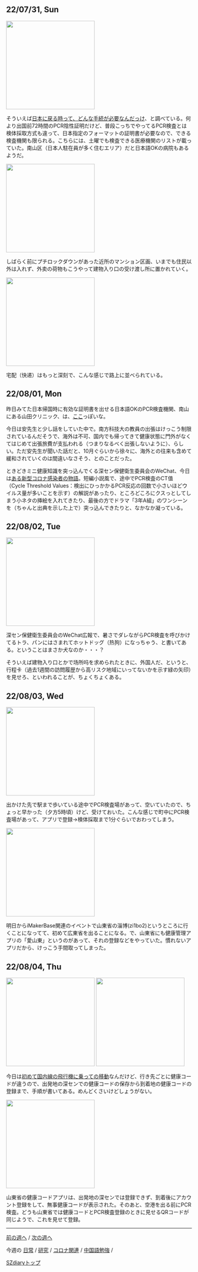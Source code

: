 ## 22/07/31, Sun

<img src="https://github.com/akita11/SZdiary/blob/main/diary/photo/2022-07-31_09.48.47.png" width="240px">

そういえば[日本に戻る時って、どんな手続が必要なんだっけ](https://mp.weixin.qq.com/s/jZ0o-CtiYUvcbS3xP-y4PA)、と調べている。何より出国前72時間のPCR陰性証明だけど、普段こっちでやってるPCR検査とは検体採取方式も違って、日本指定のフォーマットの証明書が必要なので、できる検査機関も限られる。こちらには、土曜でも検査できる医療機関のリストが載っていた。南山区（日本人駐在員が多く住むエリア）だと日本語OKの病院もあるようだ。

<img src="https://github.com/akita11/SZdiary/blob/main/diary/photo/2022-07-31_18.36.31.jpg" width="240px">

しばらく前にプチロックダウンがあった近所のマンション区画、いまでも住民以外は入れず、外卖の荷物もこうやって建物入り口の受け渡し所に置かれていく。

<img src="https://github.com/akita11/SZdiary/blob/main/diary/photo/2022-07-31_18.36.37.jpg" width="240px">

宅配（快递）はもっと深刻で、こんな感じで路上に並べられている。


## 22/08/01, Mon

昨日みてた日本帰国時に有効な証明書を出せる日本語OKのPCR検査機関、南山にある山田クリニック、は、[ここ](https://surl.amap.com/6CEUvUA9p7)っぽいな。

今日は安先生と少し話をしていた中で。南方科技大の教員の出張はけっこう制限されているんだそうで、海外は不可、国内でも帰ってきて健康状態に門外がなくてはじめて出張旅費が支払われる（つまりなるべく出張しないように）、らしい。ただ安先生が聞いた話だと、10月ぐらいから徐々に、海外との往来も含めて緩和されていくのは間違いなさそう、とのことだった。

ときどきミニ健康知識を突っ込んでくる深セン保健衛生委員会のWeChat、今日は[ある新型コロナ感染者の物語](https://mp.weixin.qq.com/s/qT_J47x2p4ysFOWc3mEPYw)。短編小説風で、途中でPCR検査のCT值（Cycle Threshold Values：検出にひっかかるPCR反応の回数で小さいほどウイルス量が多いことを示す）の解説があったり、ところどころにクスっとしてしまう小ネタの挿絵を入れてきたり、最後の方でドラマ「3年A組」のワンシーンを（ちゃんと出典を示した上で）突っ込んできたりと、なかなか凝っている。


## 22/08/02, Tue

<img src="https://github.com/akita11/SZdiary/blob/main/diary/photo/2022-08-02_17.16.16.jpg" width="240px">

深セン保健衛生委員会のWeChat広報で、暑さでダレながらPCR検査を呼びかけてるトラ、パンにはさまれてホットドッグ（热狗）になっちゃう、と書いてある。ということはまさか犬なのか・・・？

そういえば建物入り口とかで场所吗を求められたときに、外国人だ、というと、行程卡（過去1週間の訪問履歴から高リスク地域にいってないかを示す緑の矢印）を見せろ、といわれることが、ちょくちょくある。


## 22/08/03, Wed

<img src="https://github.com/akita11/SZdiary/blob/main/diary/photo/2022-08-03_17.00.10.jpg" width="240px">

出かけた先で駅まで歩いている途中でPCR検査場があって、空いていたので、ちょっと早かった（夕方5時頃）けど、受けておいた。こんな感じで町中にPCR検査場があって、アプリで登録→検体採取まで1分ぐらいでおわってしまう。

<img src="https://github.com/akita11/SZdiary/blob/main/diary/photo/2022-08-03_19.45.48.jpg" width="240px">

明日からiMakerBase関連のイベントで山東省の淄博(zi1bo2)というところに行くことになってて、初めて広東省を出ることになる。で、山東省にも健康管理アプリの「愛山東」というのがあって、それの登録などをやっていた。慣れないアプリだから、けっこう手間取ってしまった。


## 22/08/04, Thu

<img src="https://github.com/akita11/SZdiary/blob/main/diary/photo/2022-08-04_13.08.39.jpg" width="240px">

<img src="https://github.com/akita11/SZdiary/blob/main/diary/photo/2022-08-04_12.58.34.jpg" width="240px">

今日は[初めて国内線の飛行機に乗っての移動](https://github.com/akita11/SZdiary/blob/main/diary/diary/2207-5.md#220804-thu)なんだけど、行き先ごとに健康コードが違うので、出発地の深センでの健康コードの保存から到着地の健康コードの登録まで、手順が書いてある。めんどくさいけどしょうがない。

<img src="https://github.com/akita11/SZdiary/blob/main/diary/photo/2022-08-04_19.56.58.jpg" width="240px">

山東省の健康コードアプリは、出発地の深センでは登録できず、到着後にアカウント登録をして、無事健康コードが表示された。そのあと、空港を出る前にPCR検査。どうも山東省では健康コードとPCR検査登録のときに見せるQRコードが同じようで、これを見せて登録。


***

[前の週へ](2207-4.md) /
[次の週へ](2208-1.md)

今週の
[日常](../diary/2207-5.md) /
[研究](../research/2207-5.md) /
[コロナ関連](../covid19/2207-5.md) / 
[中国語勉強](../chinese/2207-5.md) / 

[SZdiaryトップ](../../README.md)
